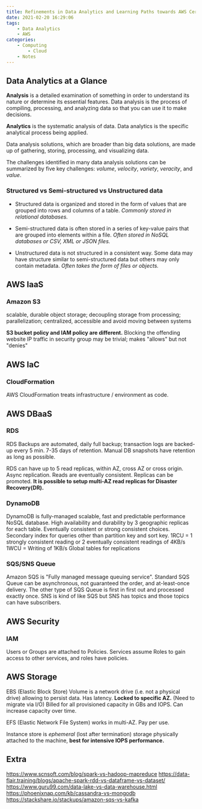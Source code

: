```yaml
---
title: Refinements in Data Analytics and Learning Paths towards AWS Certification
date: 2021-02-20 16:29:06
tags:
    - Data Analytics
    - AWS
categories:
    - Computing
        - Cloud
    - Notes
---
```


## Data Analytics at a Glance

**Analysis** is a detailed examination of something in order to understand its nature or determine its essential features. Data analysis is the process of compiling, processing, and analyzing data so that you can use it to make decisions.

**Analytics** is the systematic analysis of data. Data analytics is the specific analytical process being applied.

Data analysis solutions, which are broader than big data solutions, are made up of gathering, storing, processing, and visualizing data.

The challenges identified in many data analysis solutions can be summarized by five key challenges: *volume*, *velocity*, *variety*, *veracity*, and *value*.

### Structured vs Semi-structured vs Unstructured data

- Structured data is organized and stored in the form of values that are grouped into rows and columns of a table. *Commonly stored in relational databases.*

- Semi-structured data is often stored in a series of key-value pairs that are grouped into elements within a file. *Often stored in NoSQL databases or CSV, XML or JSON files.*

- Unstructured data is not structured in a consistent way. Some data may have structure similar to semi-structured data but others may only contain metadata. *Often takes the form of files or objects.*

## AWS IaaS

### Amazon S3

scalable, durable object storage; decoupling storage from processing; parallelization; centralized, accessible and avoid moving between systems

**S3 bucket policy and IAM policy are different.**
Blocking the offending website IP traffic in security group may be trivial; makes "allows" but not "denies"

## AWS IaC

### CloudFormation

AWS CloudFormation treats infrastructure / environment as code.

## AWS DBaaS

### RDS

RDS Backups are automated, daily full backup; transaction logs are backed-up every 5 min. 7-35 days of retention. Manual DB snapshots have retention as long as possible.

RDS can have up to 5 read replicas, within AZ, cross AZ or cross origin. Async replication. Reads are eventually consistent. Replicas can be promoted. **It is possible to setup multi-AZ read replicas for Disaster Recovery(DR).**

### DynamoDB

DynamoDB is fully-managed scalable, fast and predictable performance NoSQL database. High availability and durability by 3 geographic replicas for each table. Eventually consistent or strong consistent choices. Secondary index for queries other than partition key and sort key.
1RCU = 1 strongly consistent reading or 2 eventually consistent readings of 4KB/s
1WCU = Writing of 1KB/s
Global tables for replications

### SQS/SNS Queue

Amazon SQS is "Fully managed message queuing service".
Standard SQS Queue can be asynchronous, not guaranteed the order, and at-least-once delivery. The other type of SQS Queue is first in first out and processed exactly once.
SNS is kind of like SQS but SNS has topics and those topics can have subscribers.

## AWS Security

### IAM

Users or Groups are attached to Policies.
Services assume Roles to gain access to other services, and roles have policies.

## AWS Storage

EBS (Elastic Block Store) Volume is a network drive (i.e. not a physical drive) allowing to persist data. Has latency. **Locked to specific AZ.** (Need to migrate via I/O) Billed for all provisioned capacity in GBs and IOPS. Can increase capacity over time.

EFS (Elastic Network File System) works in multi-AZ. Pay per use.

Instance store is *ephemeral* (lost after termination) storage physically attached to the machine, **best for intensive IOPS performance.**

## Extra

https://www.scnsoft.com/blog/spark-vs-hadoop-mapreduce
https://data-flair.training/blogs/apache-spark-rdd-vs-dataframe-vs-dataset/
https://www.guru99.com/data-lake-vs-data-warehouse.html
https://phoenixnap.com/kb/cassandra-vs-mongodb
https://stackshare.io/stackups/amazon-sqs-vs-kafka
